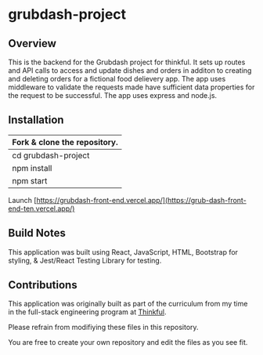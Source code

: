 # grubdash-project

## Overview
This is the backend for the Grubdash project for thinkful. It sets up routes and API calls to access and update dishes and orders in additon to creating and deleting orders for a fictional food delievery app. The app uses middleware to validate the requests made have sufficient data properties for the request to be successful. The app uses express and node.js.


## Installation

Fork & clone the repository. |
---------------------------- |
cd grubdash-project         |
npm install                  |
npm start       |
Launch [https://grubdash-front-end.vercel.app/](https://grub-dash-front-end-ten.vercel.app/)

## Build Notes
This application was built using React, JavaScript, HTML, Bootstrap for styling, & Jest/React Testing Library for testing.

## Contributions
This application was originally built as part of the curriculum from my time in the full-stack engineering program at [Thinkful](https://www.thinkful.com/).

Please refrain from modifiying these files in this repository.

You are free to create your own repository and edit the files as you see fit.
